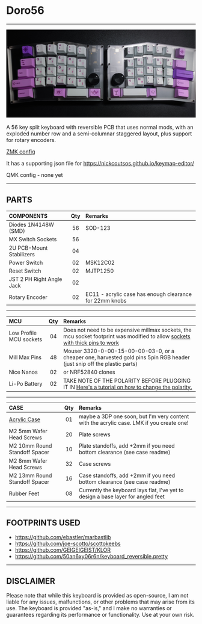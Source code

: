 # Doro56
***
![Image](/pics/build.jpg)

A 56 key split keyboard with reversible PCB that uses normal mods, with an exploded number row and a semi-columnar staggered layout, plus support for rotary encoders.

[ZMK config](https://github.com/gehennaXXIV/zmk-config-Doro56)

It has a supporting json file for https://nickcoutsos.github.io/keymap-editor/ 


QMK config - none yet

***
## PARTS
| **COMPONENTS**             |  Qty  |  Remarks |
| :--------------------- 	 | :---: | :------  |
| Diodes 1N4148W (SMD)	 	 |  56   | SOD-123  |
| MX Switch Sockets		     |  56   |          |
| 2U PCB-Mount Stabilizers   |  04   |          |
| Power Switch				 |  02   | MSK12C02 |
| Reset Switch 		 		 |  02   | MJTP1250 |
| JST 2 PH Right Angle Jack	 |  02   |          |
| Rotary Encoder             |  02   | EC11 - acrylic case has enough clearance for 22mm knobs |

***
| **MCU**                        |  Qty  |  Remarks |
| :--------------------- 		 | :---: | :------  |
| Low Profile MCU sockets        |  04   |  Does not need to be expensive millmax sockets, the mcu socket footprint was modified to allow [sockets with thick pins to work](https://down-ph.img.susercontent.com/file/sg-11134201-7qvco-ley7fi4ef44v33)
| Mill Max Pins					 |  48   |  Mouser 3320-0-00-15-00-00-03-0, or a cheaper one, harvested gold pins 5pin RGB header (just snip off the plastic parts)
| Nice Nanos                     |  02   |  or NRF52840 clones
| Li-Po Battery                  |  02   |  TAKE NOTE OF THE POLARITY BEFORE PLUGGING IT IN [Here's a tutorial on how to change the polarity.](https://www.youtube.com/watch?v=za-azgbZor8)

***
| **CASE**                                |  Qty  |  Remarks |
| :--------------------- 		          | :---: | :------  |
| [Acrylic Case](/Case/acrylic)           |  01   | maybe a 3DP one soon, but I'm very content with the acrylic case. LMK if you create one! |
| M2 5mm Wafer Head Screws		          |  20   | Plate screws
| M2 10mm Round Standoff Spacer           |  10   | Plate standoffs, add +2mm if you need bottom clearance (see case readme) |
| M2 8mm Wafer Head Screws		          |  32   | Case screws |
| M2 13mm Round Standoff Spacer           |  16   | Case standoffs, add +2mm if you need bottom clearance (see case readme) |
| Rubber Feet					          |  08   | Currently the keyboard lays flat, I've yet to design a base layer for angled feet |

***
## FOOTPRINTS USED
* https://github.com/ebastler/marbastlib
* https://github.com/joe-scotto/scottokeebs
* https://github.com/GEIGEIGEIST/KLOR
* https://github.com/50an6xy06r6n/keyboard_reversible.pretty

***
## DISCLAIMER
Please note that while this keyboard is provided as open-source, I am not liable for any issues, malfunctions, or other problems that may arise from its use. The keyboard is provided "as-is," and I make no warranties or guarantees regarding its performance or functionality. Use at your own risk.
